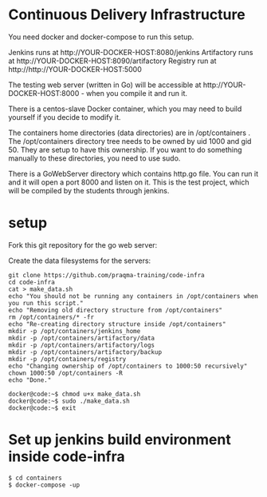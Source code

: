 # Continuous Delivery Infrastructure

You need docker and docker-compose to run this setup.

Jenkins runs at http://YOUR-DOCKER-HOST:8080/jenkins
Artifactory runs at http://YOUR-DOCKER-HOST:8090/artifactory
Registry run at http://http://YOUR-DOCKER-HOST:5000

The testing web server (written in Go) will be accessible at http://YOUR-DOCKER-HOST:8000 - when you compile it and run it.

There is a centos-slave Docker container, which you may need to build yourself if you decide to modify it.

The containers home directories (data directories) are in /opt/containers .
The /opt/containers directory tree needs to be owned by uid 1000 and gid 50. They are setup to have this ownership.
If you want to do something manually to these directories, you need to use sudo.

There is a GoWebServer directory which contains http.go file. You can run it and it will open a port 8000 and listen on it.
This is the test project, which will be compiled by the students through jenkins.

# setup

Fork this git repository for the go web server:


Create the data filesystems for the servers:

    git clone https://github.com/praqma-training/code-infra
    cd code-infra
    cat > make_data.sh
    echo "You should not be running any containers in /opt/containers when you run this script."
    echo "Removing old directory structure from /opt/containers"
    rm /opt/containers/* -fr
    echo "Re-creating directory structure inside /opt/containers"
    mkdir -p /opt/containers/jenkins_home
    mkdir -p /opt/containers/artifactory/data
    mkdir -p /opt/containers/artifactory/logs
    mkdir -p /opt/containers/artifactory/backup
    mkdir -p /opt/containers/registry
    echo "Changing ownership of /opt/containers to 1000:50 recursively"
    chown 1000:50 /opt/containers -R
    echo "Done."

    docker@code:~$ chmod u+x make_data.sh
    docker@code:~$ sudo ./make_data.sh
    docker@code:~$ exit


# Set up jenkins build environment inside code-infra

    $ cd containers
    $ docker-compose -up
